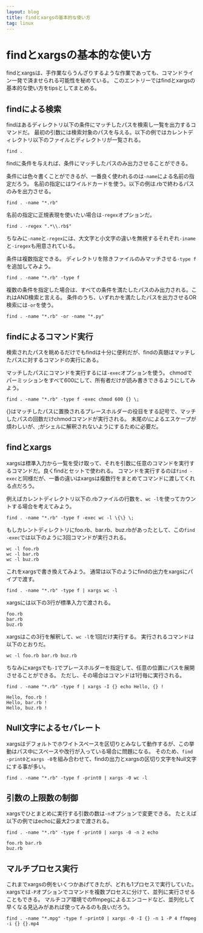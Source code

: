 ```yaml
---
layout: blog
title: findとxargsの基本的な使い方
tag: linux
---
```


# findとxargsの基本的な使い方

findとxargsは、手作業ならうんざりするような作業であっても、コマンドライン一発で済ませられる可能性を秘めている。
このエントリーではfindとxargsの基本的な使い方をtipsとしてまとめる。

## findによる検索

findはあるディレクトリ以下の条件にマッチしたパスを検索し一覧を出力するコマンドだ。
最初の引数には検索対象のパスを与える。以下の例ではカレントディレクトリ以下のファイルとディレクトリが一覧される。

~~~~
find .
~~~~

findに条件を与えれば、条件にマッチしたパスのみ出力させることができる。

条件には色々書くことができるが、一番良く使われるのは`-name`による名前の指定だろう。
名前の指定にはワイルドカードを使う。以下の例は.rbで終わるパスのみを出力させる。

~~~~
find . -name "*.rb"
~~~~

名前の指定に正規表現を使いたい場合は`-regex`オプションだ。

~~~~
find . -regex ".*\\.rb$"
~~~~

ちなみに`-name`と`-regex`には、大文字と小文字の違いを無視するそれぞれ`-iname`と`-iregex`も用意されている。

条件は複数指定できる。
ディレクトリを除きファイルのみマッチさせる`-type f`を追加してみよう。

~~~~
find . -name "*.rb" -type f
~~~~

複数の条件を指定した場合は、すべての条件を満たしたパスのみ出力される。これはAND検索と言える。
条件のうち、いずれかを満たしたパスを出力させるOR検索には`-or`を使う。

~~~~
find . -name "*.rb" -or -name "*.py"
~~~~

## findによるコマンド実行

検索されたパスを眺めるだけでもfindは十分に便利だが、findの真髄はマッチしたパスに対するコマンドの実行にある。

マッチしたパスにコマンドを実行するには`-exec`オプションを使う。
chmodでパーミッションをすべて600にして、所有者だけが読み書きできるようにしてみよう。

~~~~
find . -name "*.rb" -type f -exec chmod 600 {} \;
~~~~

\{\}はマッチしたパスに置換されるプレースホルダーの役目をする記号で、マッチしたパスの回数だけchmodコマンドが実行される。
末尾の\によるエスケープが煩わしいが、;がシェルに解釈されないようにするために必要だ。

## findとxargs

xargsは標準入力から一覧を受け取って、それを引数に任意のコマンドを実行するコマンドだ。良くfindとセットで使われる。
コマンドを実行するのは`find -exec`と同様だが、一番の違いはxargsは複数行をまとめてコマンドに渡してくれる点だろう。

例えばカレントディレクトリ以下の.rbファイルの行数を、`wc -l`を使ってカウントする場合を考えてみよう。

~~~~
find . -name "*.rb" -type f -exec wc -l \{\} \;
~~~~

もしカレントディレクトリにfoo.rb、bar.rb、buz.rbがあったとして、この`find -exec`では以下のように3回コマンドが実行される。

~~~~
wc -l foo.rb
wc -l bar.rb
wc -l buz.rb
~~~~

これをxargsで書き換えてみよう。
通常は以下のようにfindの出力をxargsにパイプで渡す。

~~~~
find . -name "*.rb" -type f | xargs wc -l
~~~~

xargsには以下の3行が標準入力で渡される。

~~~~
foo.rb
bar.rb
buz.rb
~~~~

xargsはこの3行を解釈して、`wc -l`を1回だけ実行する。
実行されるコマンドは以下のとおりだ。

~~~~
wc -l foo.rb bar.rb buz.rb
~~~~

ちなみにxargsでも`-I`でプレースホルダーを指定して、任意の位置にパスを展開させることができる。
ただし、その場合はコマンドは1行毎に実行される。

~~~~
find . -name "*.rb" -type f | xargs -I {} echo Hello, {} !
~~~~

~~~~
Hello, foo.rb !
Hello, bar.rb !
Hello, buz.rb !
~~~~

## Null文字によるセパレート

xargsはデフォルトでホワイトスペースを区切りとみなして動作するが、この挙動はパス中にスペースや改行が入っている場合に問題になる。
そのため、`find -print0`と`xargs -0`を組み合わせて、findの出力とxargsの区切り文字をNull文字にする事が多い。

~~~~
find . -name "*.rb" -type f -print0 | xargs -0 wc -l
~~~~

## 引数の上限数の制御

xargsでひとまとめに実行する引数の数は`-n`オプションで変更できる。
たとえば以下の例ではechoに最大2つまで渡される。

~~~~
find . -name "*.rb" -type f -print0 | xargs -0 -n 2 echo
~~~~

~~~~
foo.rb bar.rb
buz.rb
~~~~

## マルチプロセス実行

これまでxargsの例をいくつかあげてきたが、どれも1プロセスで実行していた。
xargsでは`-P`オプションでコマンドを複数プロセスに分けて、並列に実行させることもできる。
マルチコア環境でのffmpegによるエンコードなど、並列化して早くなる見込みがあれば使ってみるのも良いだろう。

~~~~
find . -name "*.mpg" -type f -print0 | xargs -0 -I {} -n 1 -P 4 ffmpeg -i {} {}.mp4
~~~~
